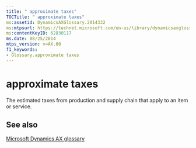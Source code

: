 ```yaml
---
title: " approximate taxes"
TOCTitle: " approximate taxes"
ms:assetid: DynamicsAXGlossary.2014332
ms:mtpsurl: https://technet.microsoft.com/en-us/library/dynamicsaxglossary.2014332(v=AX.60)
ms:contentKeyID: 62830117
ms.date: 08/25/2014
mtps_version: v=AX.60
f1_keywords:
- Glossary.approximate taxes
---
```


# approximate taxes

The estimated taxes from production and supply chain that apply to an item or service.

## See also

[Microsoft Dynamics AX glossary](glossary/microsoft-dynamics-ax-glossary.md)

  


